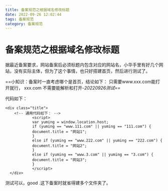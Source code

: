 ```yaml
---
title: 备案规范之根据域名修改标题
date: 2022-09-26 12:02:44
tags: 备案规范
category: 备案规范
---
```

# 备案规范之根据域名修改标题
据最近备案要求，网站备案后必须标题内包含对应的网站名，小华手里有好几个网站，没有实际主体，但为了这个事情，也只好搭建首页，然后进行测试了。

==小知识：备案时一直考虑哪个是首页，结论如下：
只需要www.xxx.com能打开就行， xxx.com 不需要能解析和打开-*20220926测试*==

代码如下：

```
<div class="title">
    <!-- 通用代码如下： -->
            <script>
            var yuming = window.location.host;
            if (yuming == "www.111.com" || yuming == "111.com") {
            document.title = "网站1";
            }
            else if (yuming == "www.222.com" || yuming == "222.com") {
            document.title = "网站2";
            }
            else if (yuming == "www.3.com" || yuming == "3.com") {
            document.title = "网站3";
            }
            </script>
  </div>
```
测试可以，good .这下备案时就省得建多个文件夹了。